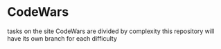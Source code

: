 # CodeWars
tasks on the site CodeWars are divided by complexity
this repository will have its own branch for each difficulty
